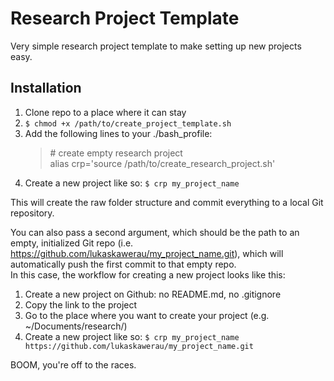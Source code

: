 # Research Project Template

Very simple research project template to make setting up new projects easy.

## Installation

1. Clone repo to a place where it can stay
2. `$ chmod +x /path/to/create_project_template.sh`
3. Add the following lines to your ./bash_profile:
    > \# create empty research project  
    > alias crp='source /path/to/create_research_project.sh'
4. Create a new project like so:
    `$ crp my_project_name`

This will create the raw folder structure and commit everything to a local Git repository.  

You can also pass a second argument, which should be the path to an empty, initialized Git repo (i.e. https://github.com/lukaskawerau/my_project_name.git), which will automatically push the first commit to that empty repo.  
In this case, the workflow for creating a new project looks like this:  

1. Create a new project on Github: no README.md, no .gitignore
2. Copy the link to the project
3. Go to the place where you want to create your project (e.g. ~/Documents/research/)
4. Create a new project like so:
    `$ crp my_project_name https://github.com/lukaskawerau/my_project_name.git`


BOOM, you're off to the races.
